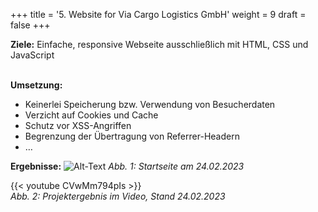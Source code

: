 +++
title = '5. Website for Via Cargo Logistics GmbH'
weight = 9
draft = false
+++

**Ziele:** Einfache, responsive Webseite ausschließlich mit HTML, CSS und JavaScript 
</br></br>  

**Umsetzung:**  
- Keinerlei Speicherung bzw. Verwendung von Besucherdaten
- Verzicht auf Cookies und Cache
- Schutz vor XSS-Angriffen
- Begrenzung der Übertragung von Referrer-Headern
- …  

**Ergebnisse:**
![Alt-Text](/img/p5.1.jpg)
*Abb. 1: Startseite am 24.02.2023*

{{< youtube CVwMm794pIs >}}  
*Abb. 2: Projektergebnis im Video, Stand 24.02.2023*



